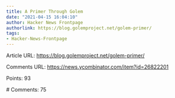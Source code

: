 ```yaml
---
title: A Primer Through Golem
date: "2021-04-15 16:04:10"
author: Hacker News Frontpage
authorlink: https://blog.golemproject.net/golem-primer/
tags:
- Hacker-News-Frontpage
---
```


<p>Article URL: <a href="https://blog.golemproject.net/golem-primer/">https://blog.golemproject.net/golem-primer/</a></p>
<p>Comments URL: <a href="https://news.ycombinator.com/item?id=26822201">https://news.ycombinator.com/item?id=26822201</a></p>
<p>Points: 93</p>
<p># Comments: 75</p>
